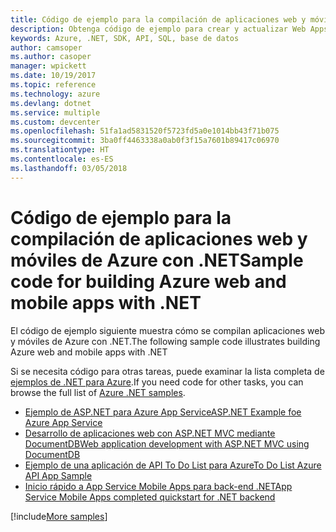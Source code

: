 ```yaml
---
title: Código de ejemplo para la compilación de aplicaciones web y móviles de Azure con .NET
description: Obtenga código de ejemplo para crear y actualizar Web Apps mediante .NET.
keywords: Azure, .NET, SDK, API, SQL, base de datos
author: camsoper
ms.author: casoper
manager: wpickett
ms.date: 10/19/2017
ms.topic: reference
ms.technology: azure
ms.devlang: dotnet
ms.service: multiple
ms.custom: devcenter
ms.openlocfilehash: 51fa1ad5831520f5723fd5a0e1014bb43f71b075
ms.sourcegitcommit: 3ba0ff4463338a0ab0f3f15a7601b89417c06970
ms.translationtype: HT
ms.contentlocale: es-ES
ms.lasthandoff: 03/05/2018
---
```

# <a name="sample-code-for-building-azure-web-and-mobile-apps-with-net"></a><span data-ttu-id="665be-104">Código de ejemplo para la compilación de aplicaciones web y móviles de Azure con .NET</span><span class="sxs-lookup"><span data-stu-id="665be-104">Sample code for building Azure web and mobile apps with .NET</span></span>

<span data-ttu-id="665be-105">El código de ejemplo siguiente muestra cómo se compilan aplicaciones web y móviles de Azure con .NET.</span><span class="sxs-lookup"><span data-stu-id="665be-105">The following sample code illustrates building Azure web and mobile apps with .NET</span></span>

<span data-ttu-id="665be-106">Si se necesita código para otras tareas, puede examinar la lista completa de [ejemplos de .NET para Azure](https://azure.microsoft.com/resources/samples/?platform=dotnet&view=azure-dotnet).</span><span class="sxs-lookup"><span data-stu-id="665be-106">If you need code for other tasks, you can browse the full list of [Azure .NET samples](https://azure.microsoft.com/resources/samples/?platform=dotnet&view=azure-dotnet).</span></span>

- [<span data-ttu-id="665be-107">Ejemplo de ASP.NET para Azure App Service</span><span class="sxs-lookup"><span data-stu-id="665be-107">ASP.NET Example foe Azure App Service</span></span>](https://azure.microsoft.com/resources/samples/app-service-web-dotnet-get-started/)
- [<span data-ttu-id="665be-108">Desarrollo de aplicaciones web con ASP.NET MVC mediante DocumentDB</span><span class="sxs-lookup"><span data-stu-id="665be-108">Web application development with ASP.NET MVC using DocumentDB</span></span>](https://azure.microsoft.com/resources/samples/documentdb-dotnet-todo-app/
)
- [<span data-ttu-id="665be-109">Ejemplo de una aplicación de API To Do List para Azure</span><span class="sxs-lookup"><span data-stu-id="665be-109">To Do List Azure API App Sample</span></span>](https://azure.microsoft.com/resources/samples/app-service-api-dotnet-todo-list/?cdn=disable)
- [<span data-ttu-id="665be-110">Inicio rápido a App Service Mobile Apps para back-end .NET</span><span class="sxs-lookup"><span data-stu-id="665be-110">App Service Mobile Apps completed quickstart for .NET backend</span></span>](https://azure.microsoft.com/resources/samples/app-service-mobile-dotnet-backend-quickstart/)


[!include[More samples](includes/more-samples.md)]
